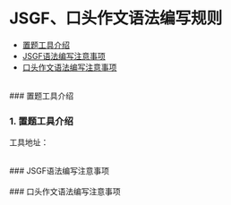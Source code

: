 # JSGF、口头作文语法编写规则

* [置题工具介绍](#tool-introduce)
* [JSGF语法编写注意事项](#JSGF)
* [口头作文语法编写注意事项](#retell)


<br/>
### <a name="tool-introduce"></a>置题工具介绍
<br/>

### <a name=engine></a> 1. 置题工具介绍

工具地址：



<br/>
### <a name="JSGF"></a>JSGF语法编写注意事项
<br/>


<br/>
### <a name="retell"></a>口头作文语法编写注意事项
<br/>
